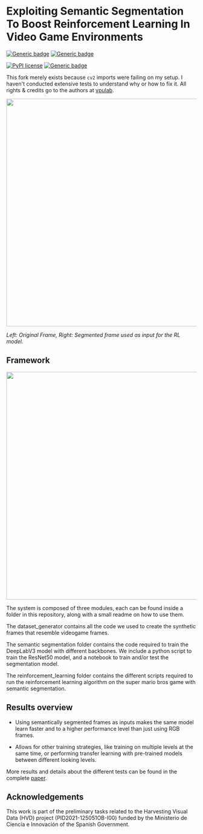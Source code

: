 # Exploiting Semantic Segmentation To Boost Reinforcement Learning In Video Game Environments

[![Generic badge](https://img.shields.io/badge/Made_with-Python-yellow.svg)](https://shields.io/)
[![Generic badge](https://img.shields.io/badge/Made_with-Jupyter_Notebooks-orange.svg)](https://shields.io/)

[![PyPI license](https://img.shields.io/pypi/l/ansicolortags.svg)](https://pypi.python.org/pypi/ansicolortags/)
[![Generic badge](https://img.shields.io/badge/Paper-DOI-blue.svg)](https://doi.org/10.1007/s11042-022-13695-1)


This fork merely exists because `cv2` imports were failing on my setup. I haven't conducted extensive tests to understand why or how to fix it. All rights & credits go to the authors at [vpulab](https://github.com/vpulab/Semantic-Segmentation-Boost-Reinforcement-Learning).


</p>
<center>
<img src="./Images/Mario_example.gif" width="600">
</center>
</p>
<p>
    <em>Left: Original Frame, Right: Segmented frame used as input for the RL model.</em>
</p>

## Framework

</p>
<center>
<img src="./Images/framework.png" width="600" >
</center>
</p>

The system is composed of three modules, each can be found inside a folder in this repository, along with a small readme on how to use them.

The dataset_generator contains all the code we used to create the synthetic frames that resemble videogame frames. 

The semantic segmentation folder contains the code required to train the DeepLabV3 model with different backbones. We include a python script to train the ResNet50 model, and a notebook to train and/or test the segmentation model.

The reinforcement_learning folder contains the different scripts required to run the reinforcement learning algorithm on the super mario bros game with semantic segmentation. 

## Results overview

- Using semantically segmented frames as inputs makes the same model learn faster and to a higher performance level than just using RGB frames.

- Allows for other training strategies, like training on multiple levels at the same time, or performing transfer learning with pre-trained models between different looking levels.


More results and details about the different tests can be found in the complete [paper](https://link.springer.com/article/10.1007/s11042-022-13695-1). 

## Acknowledgements
This work is part of the preliminary tasks related to the Harvesting Visual Data (HVD) project (PID2021-125051OB-I00) funded by the Ministerio de Ciencia e Innovación of the Spanish Government.
